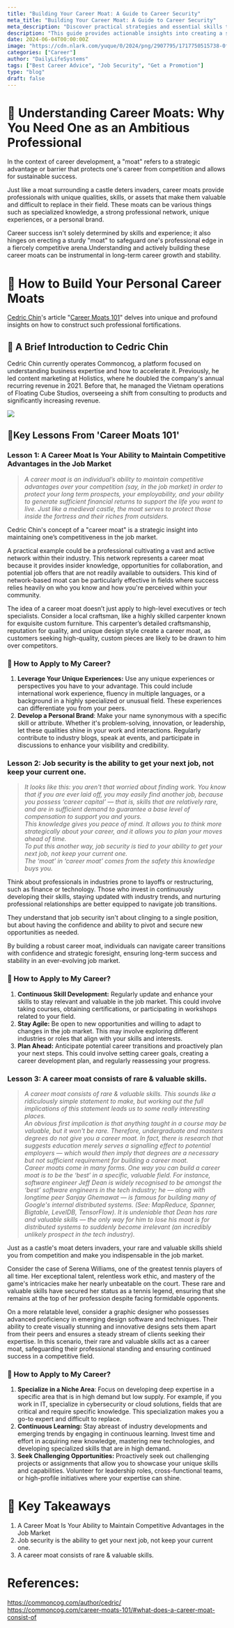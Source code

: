 ```yaml
---
title: "Building Your Career Moat: A Guide to Career Security"
meta_title: "Building Your Career Moat: A Guide to Career Security"
meta_description: "Discover practical strategies and essential skills that fortify your professional standing and ensure long-term career resilience. This guide provides actionable insights into creating a strong, sustainable career path, making you indispensable in a rapidly changing job market. Ideal for professionals seeking stability and advancement in their careers."
description: "This guide provides actionable insights into creating a strong, sustainable career path, making you indispensable in a rapidly changing job market."
date: 2024-06-04T00:00:00Z
image: "https://cdn.nlark.com/yuque/0/2024/png/2907795/1717750515738-0f4c5403-396e-454b-924a-d60714522423.png"
categories: ["Career"]
author: "DailyLifeSystems"
tags: ["Best Career Advice", "Job Security", "Get a Promotion"]
type: "blog"
draft: false
---
```


# 🏰 Understanding Career Moats: Why You Need One as an Ambitious Professional

In the context of career development, a "moat" refers to a strategic advantage or barrier that protects one's career from competition and allows for sustainable success. 

Just like a moat surrounding a castle deters invaders, career moats provide professionals with unique qualities, skills, or assets that make them valuable and difficult to replace in their field. These moats can be various things such as specialized knowledge, a strong professional network, unique experiences, or a personal brand. 

Career success isn't solely determined by skills and experience; it also hinges on erecting a sturdy "moat" to safeguard one's professional edge in a fiercely competitive arena.Understanding and actively building these career moats can be instrumental in long-term career growth and stability. 

# 🔨 How to Build Your Personal Career Moats
[Cedric Chin](https://commoncog.com/author/cedric/)'s article "[Career Moats 101](https://commoncog.com/career-moats-101/#what-does-a-career-moat-consist-of)" delves into unique and profound insights on how to construct such professional fortifications.

## 💼 A Brief Introduction to Cedric Chin
Cedric Chin currently operates Commoncog, a platform focused on understanding business expertise and how to accelerate it. Previously, he led content marketing at Holistics, where he doubled the company's annual recurring revenue in 2021. Before that, he managed the Vietnam operations of Floating Cube Studios, overseeing a shift from consulting to products and significantly increasing revenue.

![](https://cdn.nlark.com/yuque/0/2024/png/2907795/1717750515826-eb60dc50-b61e-4667-ab5f-c7a866760fa5.png#averageHue=%23bababa&clientId=u9201c958-1977-4&from=paste&id=u8191f15b&originHeight=398&originWidth=398&originalType=url&ratio=2&rotation=0&showTitle=false&status=done&style=none&taskId=ua164ccaa-c7fd-4fb5-a6ab-b6022d7bc92&title=)
## 🧠Key Lessons From 'Career Moats 101'
### Lesson 1: A Career Moat Is Your Ability to Maintain Competitive Advantages in the Job Market
> _A career moat is an individual’s ability to maintain competitive advantages over your competition (say, in the job market) in order to protect your long term prospects, your employability, and your ability to generate sufficient financial returns to support the life you want to live. Just like a medieval castle, the moat serves to protect those inside the fortress and their riches from outsiders._ 

Cedric Chin's concept of a "career moat" is a strategic insight into maintaining one’s competitiveness in the job market.

A practical example could be a professional cultivating a vast and active network within their industry. This network represents a career moat because it provides insider knowledge, opportunities for collaboration, and potential job offers that are not readily available to outsiders. This kind of network-based moat can be particularly effective in fields where success relies heavily on who you know and how you're perceived within your community.

The idea of a career moat doesn’t just apply to high-level executives or tech specialists. Consider a local craftsman, like a highly skilled carpenter known for exquisite custom furniture. This carpenter’s detailed craftsmanship, reputation for quality, and unique design style create a career moat, as customers seeking high-quality, custom pieces are likely to be drawn to him over competitors.
### 🤔 How to Apply to My Career?

1. **Leverage Your Unique Experiences:** Use any unique experiences or perspectives you have to your advantage. This could include international work experience, fluency in multiple languages, or a background in a highly specialized or unusual field. These experiences can differentiate you from your peers.
2. **Develop a Personal Brand**: Make your name synonymous with a specific skill or attribute. Whether it's problem-solving, innovation, or leadership, let these qualities shine in your work and interactions. Regularly contribute to industry blogs, speak at events, and participate in discussions to enhance your visibility and credibility.
### Lesson 2: Job security is the ability to get your next job, not keep your current one.
> _It looks like this: you aren't that worried about finding work. You know that if you are ever laid off, you may easily find another job, because you possess ‘career capital’ — that is, skills that are relatively rare, and are in sufficient demand to guarantee a base level of compensation to support you and yours._ <br> _This knowledge gives you peace of mind. It allows you to think more strategically about your career, and it allows you to plan your moves ahead of time._ <br> _To put this another way, job security is tied to your ability to get your next job, not keep your current one._ <br> _The ‘moat’ in ‘career moat’ comes from the safety this knowledge buys you._

Think about professionals in industries prone to layoffs or restructuring, such as finance or technology. Those who invest in continuously developing their skills, staying updated with industry trends, and nurturing professional relationships are better equipped to navigate job transitions. 

They understand that job security isn't about clinging to a single position, but about having the confidence and ability to pivot and secure new opportunities as needed.

By building a robust career moat, individuals can navigate career transitions with confidence and strategic foresight, ensuring long-term success and stability in an ever-evolving job market.
### 🤔 How to Apply to My Career?

1. **Continuous Skill Development:** Regularly update and enhance your skills to stay relevant and valuable in the job market. This could involve taking courses, obtaining certifications, or participating in workshops related to your field.
2. **Stay Agile:** Be open to new opportunities and willing to adapt to changes in the job market. This may involve exploring different industries or roles that align with your skills and interests.
3. **Plan Ahead:** Anticipate potential career transitions and proactively plan your next steps. This could involve setting career goals, creating a career development plan, and regularly reassessing your progress.
### Lesson 3: A career moat consists of rare & valuable skills. 
> _A career moat consists of rare & valuable skills. This sounds like a ridiculously simple statement to make, but working out the full implications of this statement leads us to some really interesting places._ <br> _An obvious first implication is that anything taught in a course may be valuable, but it won't be rare. Therefore, undergraduate and masters degrees do not give you a career moat. In fact, there is research that suggests education merely serves a signalling effect to potential employers — which would then imply that degrees are a necessary but not sufficient requirement for building a career moat._ <br> _Career moats come in many forms. One way you can build a career moat is to be the ‘best’ in a specific, valuable field. For instance, software engineer Jeff Dean is widely recognised to be amongst the ‘best’ software engineers in the tech industry; he — along with longtime peer Sanjay Ghemawat — is famous for building many of Google's internal distributed systems. (See: MapReduce, Spanner, Bigtable, LevelDB, TensorFlow). It is undeniable that Dean has rare and valuable skills — the only way for him to lose his moat is for distributed systems to suddenly become irrelevant (an incredibly unlikely prospect in the tech industry)._


Just as a castle's moat deters invaders, your rare and valuable skills shield you from competition and make you indispensable in the job market.

Consider the case of Serena Williams, one of the greatest tennis players of all time. Her exceptional talent, relentless work ethic, and mastery of the game's intricacies make her nearly unbeatable on the court. These rare and valuable skills have secured her status as a tennis legend, ensuring that she remains at the top of her profession despite facing formidable opponents.

On a more relatable level, consider a graphic designer who possesses advanced proficiency in emerging design software and techniques. Their ability to create visually stunning and innovative designs sets them apart from their peers and ensures a steady stream of clients seeking their expertise. In this scenario, their rare and valuable skills act as a career moat, safeguarding their professional standing and ensuring continued success in a competitive field.
### 🤔 How to Apply to My Career?

1. **Specialize in a Niche Area**: Focus on developing deep expertise in a specific area that is in high demand but low supply. For example, if you work in IT, specialize in cybersecurity or cloud solutions, fields that are critical and require specific knowledge. This specialization makes you a go-to expert and difficult to replace.
2. **Continuous Learning:** Stay abreast of industry developments and emerging trends by engaging in continuous learning. Invest time and effort in acquiring new knowledge, mastering new technologies, and developing specialized skills that are in high demand.
3. **Seek Challenging Opportunities:** Proactively seek out challenging projects or assignments that allow you to showcase your unique skills and capabilities. Volunteer for leadership roles, cross-functional teams, or high-profile initiatives where your expertise can shine.
# 🔖 Key Takeaways

1. A Career Moat Is Your Ability to Maintain Competitive Advantages in the Job Market
2. Job security is the ability to get your next job, not keep your current one.
3. A career moat consists of rare & valuable skills. 

# **References:**
https://commoncog.com/author/cedric/ <br>
https://commoncog.com/career-moats-101/#what-does-a-career-moat-consist-of <br>
